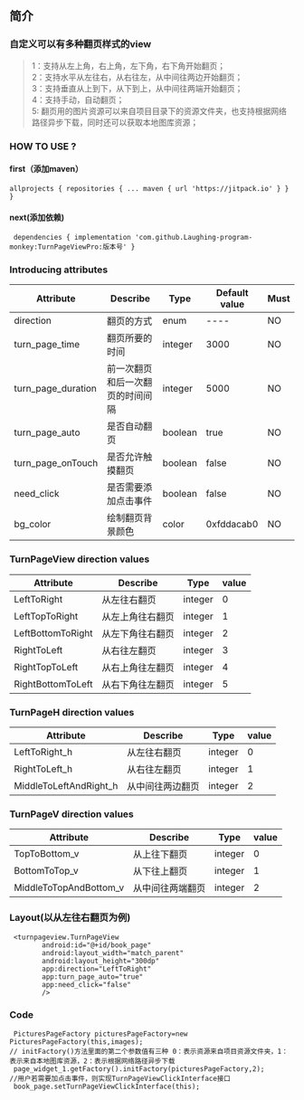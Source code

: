 ## 简介 
### 自定义可以有多种翻页样式的view
> 1：支持从左上角，右上角，左下角，右下角开始翻页；  
> 2：支持水平从左往右，从右往左，从中间往两边开始翻页；  
> 3：支持垂直从上到下，从下到上，从中间往两端开始翻页；   
> 4：支持手动，自动翻页；  
> 5: 翻页用的图片资源可以来自项目目录下的资源文件夹，也支持根据网络路径异步下载，同时还可以获取本地图库资源；
### HOW TO USE ?
#### first（添加maven）
` allprojects {
		repositories {
			...
			maven { url 'https://jitpack.io' }
		}
	}
  `  
#### next(添加依赖)
`  dependencies {
	        implementation 'com.github.Laughing-program-monkey:TurnPageViewPro:版本号'
	}
  ` 
  
### Introducing attributes
Attribute  | Describe  | Type | Default value | Must
---- | ----- |  --- | ---- | -----
direction  | 翻页的方式 |  enum  | ---- | NO
turn_page_time  | 翻页所要的时间 |  integer  | 3000 | NO
turn_page_duration  | 前一次翻页和后一次翻页的时间间隔 |  integer  | 5000 | NO
turn_page_auto  | 是否自动翻页 |  boolean  | true | NO
turn_page_onTouch  | 是否允许触摸翻页 |  boolean  | false | NO
need_click  | 是否需要添加点击事件 |  boolean  | false | NO
bg_color  | 绘制翻页背景颜色 |  color  | 0xfddacab0 | NO

### TurnPageView direction values
Attribute  | Describe  | Type | value 
---- | ----- |  --- | ---- 
LeftToRight  | 从左往右翻页 |  integer  | 0
LeftTopToRight  | 从左上角往右翻页 |  integer  | 1
LeftBottomToRight  | 从左下角往右翻页 |  integer  | 2 
RightToLeft  | 从右往左翻页 |  integer  | 3 
RightTopToLeft  | 从右上角往左翻页 |  integer  | 4 
RightBottomToLeft  | 从右下角往左翻页 |  integer  | 5 

### TurnPageH direction values
Attribute  | Describe  | Type | value 
---- | ----- |  --- | ---- 
LeftToRight_h  | 从左往右翻页 |  integer  | 0
RightToLeft_h  | 从右往左翻页 |  integer  | 1
MiddleToLeftAndRight_h  | 从中间往两边翻页 |  integer  | 2 

### TurnPageV direction values
Attribute  | Describe  | Type | value 
---- | ----- |  --- | ---- 
TopToBottom_v  | 从上往下翻页 |  integer  | 0
BottomToTop_v  | 从下往上翻页 |  integer  | 1
MiddleToTopAndBottom_v  | 从中间往两端翻页 |  integer  | 2 

### Layout(以从左往右翻页为例)
```
 <turnpageview.TurnPageView
        android:id="@+id/book_page"
        android:layout_width="match_parent"
        android:layout_height="300dp"
        app:direction="LeftToRight"
        app:turn_page_auto="true"
        app:need_click="false"
        />

```
### Code
``` 
 PicturesPageFactory picturesPageFactory=new PicturesPageFactory(this,images);
// initFactory()方法里面的第二个参数值有三种 0：表示资源来自项目资源文件夹，1：表示来自本地图库资源，2：表示根据网络路径异步下载
 page_widget_1.getFactory().initFactory(picturesPageFactory,2);
//用户若需要加点击事件，则实现TurnPageViewClickInterface接口
 book_page.setTurnPageViewClickInterface(this);
```
